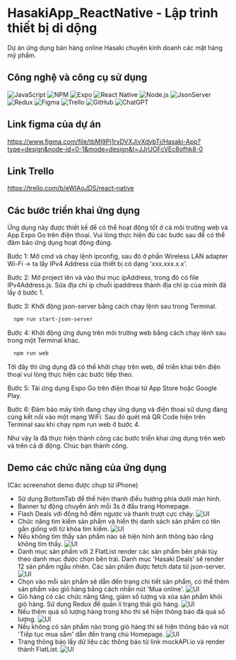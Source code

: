 
# HasakiApp_ReactNative - Lập trình thiết bị di dộng

Dự án ứng dụng bán hàng online Hasaki chuyên kinh doanh các mặt hàng mỹ phẩm.
## Công nghệ và công cụ sử dụng

![JavaScript](https://img.shields.io/badge/JavaScript-222222?logo=JavaScript) ![NPM](https://img.shields.io/badge/NPM-222222?logo=npm) ![Expo](https://img.shields.io/badge/Expo-222222?logo=expo) ![React Native](https://img.shields.io/badge/ReactNative-222222?logo=React)  ![Node.js](https://img.shields.io/badge/Node.js-222222?logo=node.js) ![JsonServer](https://img.shields.io/badge/JsonServer-222222?logo=Json) ![Redux](https://img.shields.io/badge/Redux-222222?logo=redux) ![Figma](https://img.shields.io/badge/Figma-222222?logo=Figma) ![Trello](https://img.shields.io/badge/Trello-222222?logo=Trello) ![GitHub](https://img.shields.io/badge/GitHub-222222?logo=github)  ![ChatGPT](https://img.shields.io/badge/ChatGPT-222222?logo=openai)

## Link figma của dự án
https://www.figma.com/file/tbMl9Pj1rvDVXJivXdybTi/Hasaki-App?type=design&node-id=0-1&mode=design&t=JJrUOFcVEc8ofhk8-0

## Link Trello
https://trello.com/b/eWlAoJDS/react-native

## Các bước triển khai ứng dụng

Ứng dụng này được thiết kế để có thể hoạt động tốt ở cả môi trường web và App Expo Go trên điện thoại. Vui lòng thực hiện đủ các bước sau để có thể đảm bảo ứng dụng hoạt động đúng.

Bước 1: Mở cmd và chạy lệnh ipconfig, sau đó ở phần Wireless LAN adapter Wi-Fi -> ta lấy IPv4 Address của thiết bị có dạng 'xxx.xxx.x.x'.

Bước 2: Mở project lên và vào thư mục ipAddress, trong đó có file IPv4Address.js. Sửa địa chỉ ip chuỗi ipaddress thành địa chỉ ip của mình đã lấy ở bước 1.

Bước 3: Khởi động json-server bằng cách chạy lệnh sau trong Terminal.
```bash
  npm run start-json-server
```
Bước 4: Khởi động ứng dụng trên môi trường web bằng cách chạy lệnh sau trong một Terminal khác.
```bash
  npm run web
```
Tới đây thì ứng dụng đã có thể khởi chạy trên web, để triển khai trên điện thoại vui lòng thực hiện các bước tiếp theo.

Bước 5: Tải ứng dụng Expo Go trên điện thoại từ App Store hoặc Google Play.

Bước 6: Đảm bảo máy tính đang chạy ứng dụng và điện thoại sử dụng đang cùng kết nối vào một mạng WiFi. Sau đó quét mã QR Code hiện trên Terminal sau khi chạy npm run web ở bước 4.

Như vậy là đã thực hiện thành công các bước triển khai ứng dụng trên web và trên cả di động. Chúc bạn thành công.






## Demo các chức năng của ứng dụng
(Các screenshot demo được chụp từ iPhone)
- Sử dụng BottomTab để thể hiện thanh điều hướng phía dưới màn hình.
- Banner tự động chuyển ảnh mỗi 3s ở đầu trang Homepage.
- Flash Deals với đồng hồ đếm ngược và thanh trượt cực cháy.
![UI](demo/homepage.jpg)
- Chức năng tìm kiếm sản phẩm và hiển thị danh sách sản phẩm có tên gần giống với từ khóa tìm kiếm.
![UI](demo/search.jpg)
- Nếu không tìm thấy sản phẩm nào sẽ hiện hình ảnh thông báo rằng không tìm thấy.
![UI](demo/searchfail.jpg)
- Danh mục sản phẩm với 2 FlatList render các sản phẩm bên phải tùy theo danh mục được chọn bên trái. Danh mục 'Hasaki Deals' sẽ render 12 sản phẩm ngẫu nhiên. Các sản phẩm được fetch data từ json-server.
![UI](demo/category.jpg)
- Chọn vào mỗi sản phẩm sẽ dẫn đến trang chi tiết sản phẩm, có thể thêm sản phẩm vào giỏ hàng bằng cách nhấn nút 'Mua online'.
![UI](demo/productdetail.jpg)
- Giỏ hàng có các chức năng tăng, giảm số lượng và xóa sản phẩm khỏi giỏ hàng. Sử dụng Redux để quản lí trạng thái giỏ hàng.
![UI](demo/cart.jpg)
- Nếu thêm quá số lượng hàng trong kho thì sẽ hiện thông báo đã quá số lượng.
![UI](demo/outofstock.jpg)
- Nếu không có sản phẩm nào trong giỏ hàng thì sẽ hiện thông báo và nút 'Tiếp tục mua sắm' dẫn đến trang chủ Homepage.
![UI](demo/cartfail.jpg)
- Trang thông báo lấy dữ liệu các thông báo từ link mockAPI.io và render thành FlatList.
![UI](demo/noti.jpg)


